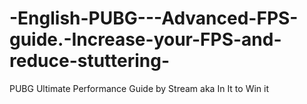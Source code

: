 # -English-PUBG---Advanced-FPS-guide.-Increase-your-FPS-and-reduce-stuttering-
PUBG Ultimate Performance Guide by Stream aka In It to Win it
